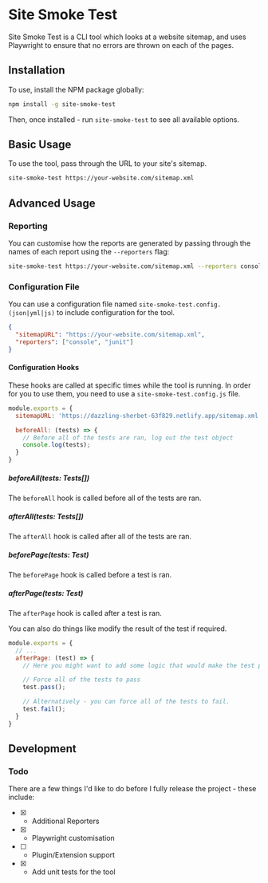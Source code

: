 # Site Smoke Test

Site Smoke Test is a CLI tool which looks at a website sitemap, and uses Playwright to ensure that no errors are thrown on each of the pages.

## Installation

To use, install the NPM package globally:

```sh
npm install -g site-smoke-test
```

Then, once installed - run `site-smoke-test` to see all available options.

## Basic Usage

To use the tool, pass through the URL to your site's sitemap.

```sh
site-smoke-test https://your-website.com/sitemap.xml
```

## Advanced Usage

### Reporting

You can customise how the reports are generated by passing through the names of each report using the `--reporters` flag:

```sh
site-smoke-test https://your-website.com/sitemap.xml --reporters console junit
```

### Configuration File

You can use a configuration file named `site-smoke-test.config.(json|yml|js)` to include configuration for the tool.

```json
{
  "sitemapURL": "https://your-website.com/sitemap.xml",
  "reporters": ["console", "junit"]
}
```

#### Configuration Hooks

These hooks are called at specific times while the tool is running. In order for you to use them, you need to use a `site-smoke-test.config.js` file.

```js
module.exports = {
  sitemapURL: 'https://dazzling-sherbet-63f829.netlify.app/sitemap.xml',

  beforeAll: (tests) => {
    // Before all of the tests are ran, log out the test object
    console.log(tests);
  }
}
```

##### beforeAll(tests: Tests[])
The `beforeAll` hook is called before all of the tests are ran.

##### afterAll(tests: Tests[])
The `afterAll` hook is called after all of the tests are ran.

##### beforePage(tests: Test)
The `beforePage` hook is called before a test is ran.

##### afterPage(tests: Test)
The `afterPage` hook is called after a test is ran.

You can also do things like modify the result of the test if required.
```js
module.exports = {
  // ...
  afterPage: (test) => {
    // Here you might want to add some logic that would make the test pass or fail, such as if the test is on a specific path.

    // Force all of the tests to pass
    test.pass();

    // Alternatively - you can force all of the tests to fail.
    test.fail();
  }
}
```

## Development

### Todo
There are a few things I'd like to do before I fully release the project - these include:

- [x] - Additional Reporters
- [x] - Playwright customisation
- [ ] - Plugin/Extension support
- [x] - Add unit tests for the tool